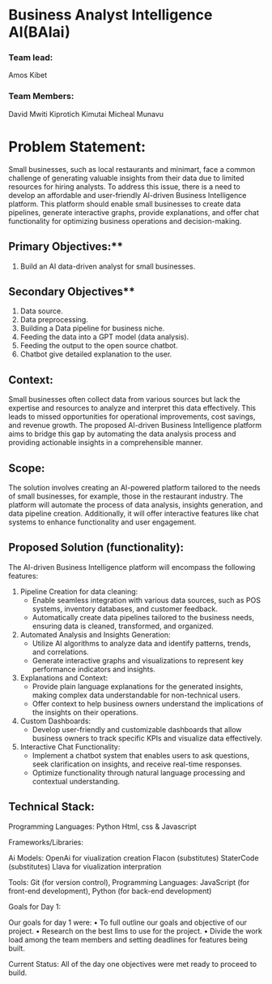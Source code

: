 # Business Analyst Intelligence AI(BAIai)
### Team lead:
Amos Kibet

### Team Members:
David Mwiti
Kiprotich Kimutai
Micheal Munavu

# Problem Statement:

Small businesses, such as local restaurants and minimart, face a common challenge of generating valuable insights from their data due to limited resources for hiring analysts. To address this issue, there is a need to develop an affordable and user-friendly AI-driven Business Intelligence platform. This platform should enable small businesses to create data pipelines, generate interactive graphs, provide explanations, and offer chat functionality for optimizing business operations and decision-making.

## Primary Objectives:**

1. Build an AI data-driven analyst for small businesses.

## Secondary Objectives**

1. Data source.
2. Data preprocessing.
3. Building a Data pipeline for business niche.
4. Feeding the data into a GPT model (data analysis).
5. Feeding the output to the open source chatbot.
6. Chatbot give detailed explanation to the user.

## Context:
Small businesses often collect data from various sources but lack the expertise and resources to analyze and interpret this data effectively. This leads to missed opportunities for operational improvements, cost savings, and revenue growth. The proposed AI-driven Business Intelligence platform aims to bridge this gap by automating the data analysis process and providing actionable insights in a comprehensible manner.

## Scope:
The solution involves creating an AI-powered platform tailored to the needs of small businesses, for example, those in the restaurant industry. The platform will automate the process of data analysis, insights generation, and data pipeline creation. Additionally, it will offer interactive features like chat systems to enhance functionality and user engagement.

## Proposed Solution (functionality):
The AI-driven Business Intelligence platform will encompass the following features:

1. Pipeline Creation for data cleaning:
    - Enable seamless integration with various data sources, such as POS systems, inventory databases, and customer feedback.
    - Automatically create data pipelines tailored to the business needs, ensuring data is cleaned, transformed, and organized.
2. Automated Analysis and Insights Generation:
    - Utilize AI algorithms to analyze data and identify patterns, trends, and correlations.
    - Generate interactive graphs and visualizations to represent key performance indicators and insights.
3. Explanations and Context:
    - Provide plain language explanations for the generated insights, making complex data understandable for non-technical users.
    - Offer context to help business owners understand the implications of the insights on their operations.
4. Custom Dashboards:
    - Develop user-friendly and customizable dashboards that allow business owners to track specific KPIs and visualize data effectively.
5. Interactive Chat Functionality:
    - Implement a chatbot system that enables users to ask questions, seek clarification on insights, and receive real-time responses.
    - Optimize functionality through natural language processing and contextual understanding.
      
## Technical Stack:
Programming Languages: 
Python
Html, css & Javascript

Frameworks/Libraries: 

Ai Models: 
OpenAi for viualization creation
Flacon (substitutes)
StaterCode (substitutes)
Llava for viualization interpration

Tools: 
Git (for version control), 
Programming Languages: JavaScript (for front-end development), Python (for back-end development)

Goals for Day 1:

Our goals for day 1 were:
• To full outline our goals and objective of our project. 
• Research on the best llms to use for the project.
• Divide the work load among the team members and setting deadlines for features being built.


Current Status:
All of the day one objectives were met ready to proceed to build. 


